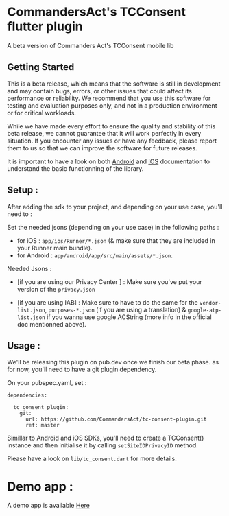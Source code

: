 # CommandersAct's TCConsent flutter plugin

A beta version of Commanders Act's TCConsent mobile lib

## Getting Started

This is a beta release, which means that the software is still in development and may contain bugs, errors, or other issues that could affect its performance or reliability. We recommend that you use this software for testing and evaluation purposes only, and not in a production environment or for critical workloads.


While we have made every effort to ensure the quality and stability of this beta release, we cannot guarantee that it will work perfectly in every situation. If you encounter any issues or have any feedback, please report them to us so that we can improve the software for future releases.

It is important to have a look on both [Android](https://github.com/CommandersAct/AndroidV5/tree/master/TCConsent) and [IOS](https://github.com/CommandersAct/iosv5/tree/master/TCConsent) documentation to understand the basic functionning of the library. 


## Setup :

After adding the sdk to your project, and depending on your use case, you'll need to :

Set the needed jsons (depending on your use case) in the following paths :

- for iOS : ```app/ios/Runner/*.json```  (& make sure that they are included in your Runner main bundle).
- for Android : ```app/android/app/src/main/assets/*.json```.

Needed Jsons : 
- [if you are using our Privacy Center ] : Make sure you've put your version of the `privacy.json`

- [if you are using IAB] : Make sure to have to do the same for the `vendor-list.json`, `purposes-*.json` (if you are using a translation) & `google-atp-list.json` if you wanna use google ACString (more info in the official doc mentionned above).

## Usage : 

We'll be releasing this plugin on pub.dev once we finish our beta phase. as for now, you'll need to have a git plugin dependency. 

On your pubspec.yaml, set : 

```
dependencies:

  tc_consent_plugin:
    git:
      url: https://github.com/CommandersAct/tc-consent-plugin.git
      ref: master
```

Simillar to Android and iOS SDKs, you'll need to create a TCConsent() instance and then initialise it by calling `setSiteIDPrivacyID` method.

Please have a look on `lib/tc_consent.dart` for more details. 

# Demo app :

A demo app is available [Here](https://github.com/CommandersAct/TCMobileDemo-flutter)
